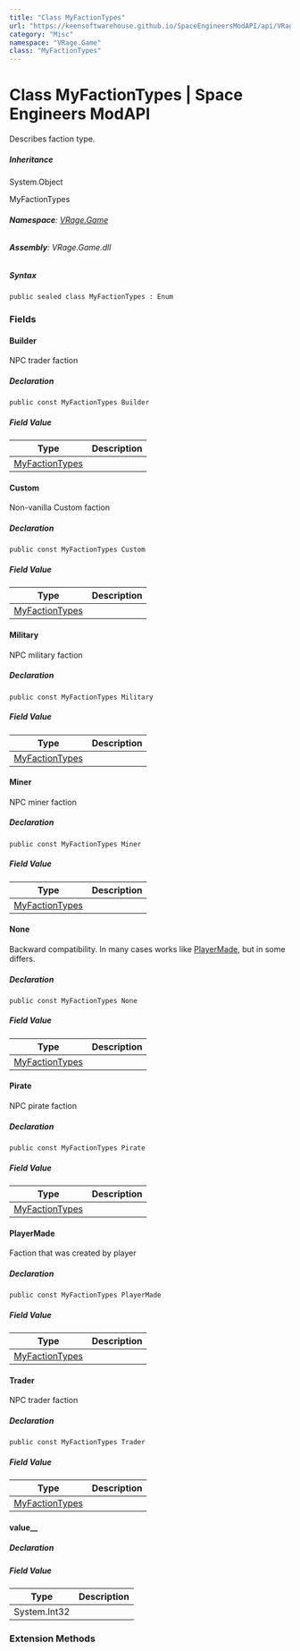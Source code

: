 ```yaml
---
title: "Class MyFactionTypes"
url: "https://keensoftwarehouse.github.io/SpaceEngineersModAPI/api/VRage.Game.MyFactionTypes.html"
category: "Misc"
namespace: "VRage.Game"
class: "MyFactionTypes"
---
```


# Class MyFactionTypes | Space Engineers ModAPI

Describes faction type.

##### Inheritance

System.Object

MyFactionTypes

###### **Namespace**: [VRage.Game](https://keensoftwarehouse.github.io/SpaceEngineersModAPI/api/VRage.Game.html)

###### **Assembly**: VRage.Game.dll

##### Syntax

```
public sealed class MyFactionTypes : Enum
```

### Fields

#### Builder

NPC trader faction

##### Declaration

```
public const MyFactionTypes Builder
```

##### Field Value

| Type | Description |
| --- | --- |
| [MyFactionTypes](https://keensoftwarehouse.github.io/SpaceEngineersModAPI/api/VRage.Game.MyFactionTypes.html) |     |

#### Custom

Non-vanilla Custom faction

##### Declaration

```
public const MyFactionTypes Custom
```

##### Field Value

| Type | Description |
| --- | --- |
| [MyFactionTypes](https://keensoftwarehouse.github.io/SpaceEngineersModAPI/api/VRage.Game.MyFactionTypes.html) |     |

#### Military

NPC military faction

##### Declaration

```
public const MyFactionTypes Military
```

##### Field Value

| Type | Description |
| --- | --- |
| [MyFactionTypes](https://keensoftwarehouse.github.io/SpaceEngineersModAPI/api/VRage.Game.MyFactionTypes.html) |     |

#### Miner

NPC miner faction

##### Declaration

```
public const MyFactionTypes Miner
```

##### Field Value

| Type | Description |
| --- | --- |
| [MyFactionTypes](https://keensoftwarehouse.github.io/SpaceEngineersModAPI/api/VRage.Game.MyFactionTypes.html) |     |

#### None

Backward compatibility. In many cases works like [PlayerMade](https://keensoftwarehouse.github.io/SpaceEngineersModAPI/api/VRage.Game.MyFactionTypes.html#VRage_Game_MyFactionTypes_PlayerMade), but in some differs.

##### Declaration

```
public const MyFactionTypes None
```

##### Field Value

| Type | Description |
| --- | --- |
| [MyFactionTypes](https://keensoftwarehouse.github.io/SpaceEngineersModAPI/api/VRage.Game.MyFactionTypes.html) |     |

#### Pirate

NPC pirate faction

##### Declaration

```
public const MyFactionTypes Pirate
```

##### Field Value

| Type | Description |
| --- | --- |
| [MyFactionTypes](https://keensoftwarehouse.github.io/SpaceEngineersModAPI/api/VRage.Game.MyFactionTypes.html) |     |

#### PlayerMade

Faction that was created by player

##### Declaration

```
public const MyFactionTypes PlayerMade
```

##### Field Value

| Type | Description |
| --- | --- |
| [MyFactionTypes](https://keensoftwarehouse.github.io/SpaceEngineersModAPI/api/VRage.Game.MyFactionTypes.html) |     |

#### Trader

NPC trader faction

##### Declaration

```
public const MyFactionTypes Trader
```

##### Field Value

| Type | Description |
| --- | --- |
| [MyFactionTypes](https://keensoftwarehouse.github.io/SpaceEngineersModAPI/api/VRage.Game.MyFactionTypes.html) |     |

#### value\_\_

##### Declaration

##### Field Value

| Type | Description |
| --- | --- |
| System.Int32 |     |

### Extension Methods